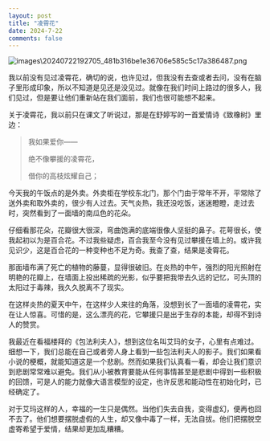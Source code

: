 ```yaml
---
layout: post
title: "凌霄花"
date: 2024-7-22
comments: false
---
```


![images\20240722192705_481b316be1e36706e585c5c17a386487.png](https://jekyll-1251110281.file.myqcloud.com/images%5C20240722192705_481b316be1e36706e585c5c17a386487.png)


我以前没有见过凌霄花，确切的说，也许见过，但我没有去查或者去问，没有在脑子里形成印象，所以不知道是见还是没见过。就像在我们时间上路过的很多人，我们见过，但是要让他们重新站在我们面前，我们也很可能想不起来。

关于凌霄花，我以前只在课文了听说过，那是在舒婷写的一首爱情诗《致橡树》里边：

> 我如果爱你——
> 
> 绝不像攀援的凌霄花，
> 
> 借你的高枝炫耀自己；

今天我的午饭点的是外卖。外卖柜在学校东北门，那个门由于常年不开，平常除了送外卖和取外卖的，很少有人过去。天气炎热，我还没吃饭，迷迷瞪瞪，走过去时，突然看到了一面墙的南瓜色的花朵。

仔细看那花朵，花瓣很大很深，弯曲饱满的底端很像人坚挺的鼻子。花萼很长，使我起初以为是百合花。不过我些疑虑，百合我至今没有见过攀援在墙上的。或许我见识少，这是百合花的一种变种也不足为奇。我查了查，结果是凌霄花。

那面墙布满了死亡的植物的藤蔓，显得很破旧。在炎热的中午，强烈的阳光照射在明艳的花瓣上，在墙面上投出稀疏的光影，似乎要把我带去久远的记忆，可头顶的太阳过于毒辣，我久久脱离不了现实。

在这样炎热的夏天中午，在这样少人来往的角落，没想到长了一面墙的凌霄花，实在让人惊喜。可惜的是，这么漂亮的花，它攀援只是出于生存的本能，却得不到诗人的赞赏。

我最近在看福楼拜的《包法利夫人》，想到这位名叫艾玛的女子，心里有点难过。细想一下，我们总能在自己或者旁人身上看到一些包法利夫人的影子。我们如果看小说的梗概，就能知道这是一个悲剧。然而如果我们认真看一看，却会让我们意识到悲剧常常难以避免。我们从小被教育要能从任何事情甚至是悲剧中得到一些积极的回馈，可是人的能力就像大语言模型的设定，也许反思和能动性在初始化时，已经确定了。

对于艾玛这样的人，幸福的一生只是偶然。当他们失去自我，变得虚幻，便再也回不去了。他们想要摆脱虚假的人生，却又像中毒了一样，无法自拔。他们把摆脱空虚寄希望于爱情，结果却更加乱糟糟。